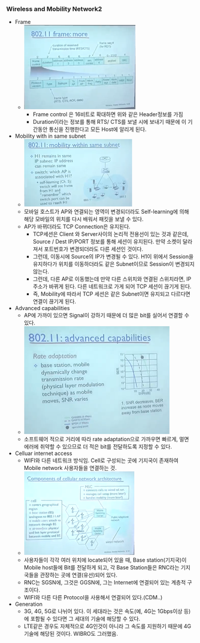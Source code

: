 ### Wireless and Mobility Network2
- Frame
  - ![Alt text](/img/18-0.png)
    - Frame control 은 16비트로 확대하면 위와 같은 Header정보를 가짐
    - Duration이라는 정보를 통해 RTS/ CTS를 보낼 시에 보내기 때문에 이 기간동안 통신을 진행한다고 모든 Host에 알리게 된다.
- Mobility with in same subnet
  - ![Alt text](/img/18-1.png)
  - 모바일 호스트가 AP와 연결되는 영역이 변경되더라도 Self-learning에 의해 해당 모바일의 위치를 다시 배워서 패킷을 보낼 수 있다.
  - AP가 바뀌더라도 TCP Connection은 유지된다.
    - TCP세션은 Client 와 Server사이의 논리적 전용선이 있는 것과 같은데, Source / Dest IP/PORT 정보를 통해 세션이 유지된다. 만약 소켓이 달라져서 포트번호가 변경되더라도 다른 세션인 것이다.
    - 그런데, 이동시에 Source의 IP가 변경될 수 있다. H1이 위에서 Session을 유지하다가 위치를 이동하더라도 같은 Subnet이므로 Session이 변경되지 않는다.
    - 그런데, 다른 AP로 이동했는데 만약 다른 스위치와 연결된 스위치라면, IP 주소가 바뀌게 된다. 다른 네트워크로 가게 되어 TCP 세션이 끊기게 된다.
    - 즉, Mobility에 따라서 TCP 세션은 같은 Subnet이면 유지되고 다르다면 연결이 끊기게 된다.
- Advanced capabilities
  - AP에 가까이 있으면 Signal이 강하기 때문에 더 많은 bit를 실어서 연결할 수 있다.
  - ![Alt text](/img/18-2.png)
  - 소프트웨어 적으로 거리에 따라 rate adaptation으로 가까우면 빠르게, 멀면 에러에 취약할 수 있으므로 더 적은 bit를 전달하도록 지정할 수 있다.
- Celluar internet access
  - WIFI와 다른 네트워크 방식임. Cell로 구성되는 곳에 기지국이 존재하여 Mobile network 사용자들을 연결하는 것.
  - ![Alt text](/img/18-3.png)
  - 사용자들이 각각 여러 위치에 locate되어 있을 때, Base station(기지국)이 Mobile host들에 Bit를 전달하게 되고, 각 Base Station들은 RNC라는 기지국들을 관장하는 곳에 연결(유선)되어 있다.
  - RNC는 SGSN에, 그것은 GGSN에, 그는 Internet에 연결되어 있는 계층적 구조이다.
  - WIFI와 다른 다른 Protocol을 사용해서 연결되어 있다.(CDM..)
- Generation
  - 3G, 4G, 5G로 나뉘어 있다. 이 세대라는 것은 속도(예, 4G는 1Gbps이상 등)에 포함될 수 있다면 그 세대의 기술에 해당할 수 있다.
  - LTE같은 경우도 자체적으로 4G인것이 아니라 그 속도를 지원하기 때문에 4G기술에 해당된 것이다. WIBRO도 그러했음.